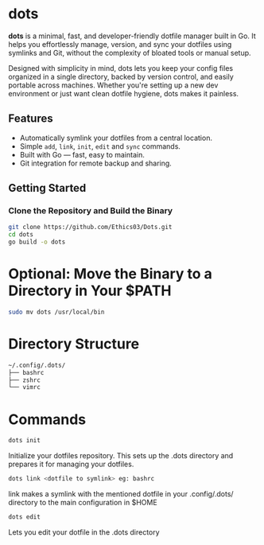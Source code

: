 # dots

**dots** is a minimal, fast, and developer-friendly dotfile manager built in Go. It helps you effortlessly manage, version, and sync your dotfiles using symlinks and Git, without the complexity of bloated tools or manual setup.

Designed with simplicity in mind, dots lets you keep your config files organized in a single directory, backed by version control, and easily portable across machines. Whether you're setting up a new dev environment or just want clean dotfile hygiene, dots makes it painless.

## Features

- Automatically symlink your dotfiles from a central location.
- Simple `add`, `link`, `init`, `edit` and `sync` commands.
- Built with Go — fast, easy to maintain.
- Git integration for remote backup and sharing.

## Getting Started

### Clone the Repository and Build the Binary

```bash
git clone https://github.com/Ethics03/Dots.git
cd dots
go build -o dots
```

# Optional: Move the Binary to a Directory in Your $PATH

```bash
sudo mv dots /usr/local/bin
```

# Directory Structure

```bash
~/.config/.dots/
├── bashrc
├── zshrc
└── vimrc
```

# Commands 

```bash
dots init
```
Initialize your dotfiles repository. This sets up the .dots directory and prepares it for managing your dotfiles.

```bash
dots link <dotfile to symlink> eg: bashrc 
```
link makes a symlink with the mentioned dotfile in your .config/.dots/ directory to the main configuration in $HOME


```bash
dots edit
```
Lets you edit your dotfile in the .dots directory













